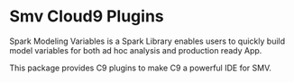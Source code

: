 # Smv Cloud9 Plugins

Spark Modeling Variables is a Spark Library enables users to quickly build model variables for both ad hoc analysis and production ready App.

This package provides C9 plugins to make C9 a powerful IDE for SMV. 

